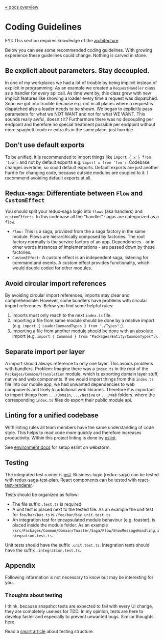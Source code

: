 [« docs overview](../README.md)

# Coding Guidelines
FYI: This section requires knowledge of the [architecture](Architecture.md).

Below you can see some recommended coding guidelines.
With growing experience these guidelines could change. Nothing is carved in stone.

## Be explicit about parameters. Stay decoupled.
In one of my workplaces we had a lot of trouble by being implicit instead of explicit in programming.
As an example we created a `RequestHandler` class as a handler for every api call.
As time went by, this class grew with new implicit features like showing a loader every time a request was dispatched.
Soon we got into trouble because e.g. not in all places where a request is dispatched also a loader needs to be shown.
We began to explicitly pass parameters for what we NOT WANT and not for what WE WANT.
This sounds really awful, doesn't it?
Furthermore there was no decoupling per endpoint and therefore no special treatment possible per endpoint
without more spaghetti code or extra ifs in the same place, just horrible.

## Don't use default exports
To be unified, it is recommended to import things like
`import { x } from 'foo';` and not by default exports e.g. `import x from 'foo';`.
Codebase changes overtime, so could default exports.
Default exports are just another hurdle for changing code, because outside modules are coupled to it.
I recommend avoiding default exports at all.

## Redux-saga: Differentiate between `Flow` and `CustomEffect`
You should split your redux-saga logic into `flows` (aka handlers) and `customEffects`.
In this codebase all the "handler" sagas are categorized as a `flow`.
- `Flow:` This is a saga, provided from the a saga factory in the same module.
Flows are hierarchically composed by factories. The root factory normally is the service factory of an app.
Dependencies - or in other words instances of implementations - are passed down by these factories.
- `CustomEffect:` A custom effect is an independent saga, listening for command and events.
A custom effect provides functionality, which would double coded for other modules.

## Avoid circular import references
By avoiding circular import references, imports stay clear and comprehensible.
However, some bundlers have problems with circular import references. Below you find some helpful rules:
1. Imports must only reach to the next `index.ts` file.
2. Importing a file from same module should be done by a relative import (e.g. `import { LoaderCommandTypes } from "./Types";`).
3. Importing a file from another module should be done with an absolute import (e.g. `import { Command } from "Packages/Entity/CommonTypes";`).

## Separate import per layer
A import should always reference to only one layer. This avoids problems with bundlers.
Problem: Imagine there was a `index.ts` in the root of the `Packages/Common/Translation` module,
which is exporting domain layer stuff, native and web components.
If we would import things from this `index.ts` file into our mobile app,
we had unwanted dependencies to web components and likely to additional web libraries.
Therefore it is important to import things from `.../Domain`, `.../Native` or `.../Web` folders,
where the corresponding `index.ts` files do export their public module api.

## Linting for a unified codebase
With linting rules all team members have the same understanding of code style.
This helps to read code more quickly and therefore increases productivity.
Within this project linting is done by [eslint](https://eslint.org/).

See [environment docs](./Environment.md) for setup eslint on webstorm.

## Testing
The integrated test runner is [jest](http://jestjs.io).
Business logic (redux-saga) can be tested with [redux-saga-test-plan](https://www.npmjs.com/package/redux-saga-test-plan).
React components can be tested with [react-test-renderer](https://reactjs.org/docs/test-renderer.html).

Tests should be organized as follow:
- The file suffix `.test.ts` is required
- A unit test is placed next to the tested file. As an example the unit test for `foo/bar/baz.ts` is `/foo/bar/baz.unit.test.ts`.
- An integration test for encapsulated module behaviour (e.g. toaster), is placed inside the module folder. As an example `/src/Packages/Common/Domain/Toaster/Saga/Flow/ShowMessageHandling.integration.test.ts`.

Unit tests should have the suffix `.unit.test.ts`. Integration tests should have the suffix `.integration.test.ts`.

## Appendix
Following information is not necessary to know but may be interesting for you.

### Thoughts about testing
I think, because snapshot tests are expected to fail with every UI change, they are completely useless for TDD.
In my opinion, tests are here to develop faster and especially to prevent unwanted bugs.
Similar thoughts [here](https://medium.com/@tomgold_48918/why-i-stopped-using-snapshot-testing-with-jest-3279fe41ffb2).

Read a [smart article](https://medium.com/@JeffLombardJr/organizing-tests-in-jest-17fc431ff850) about testing structure.
